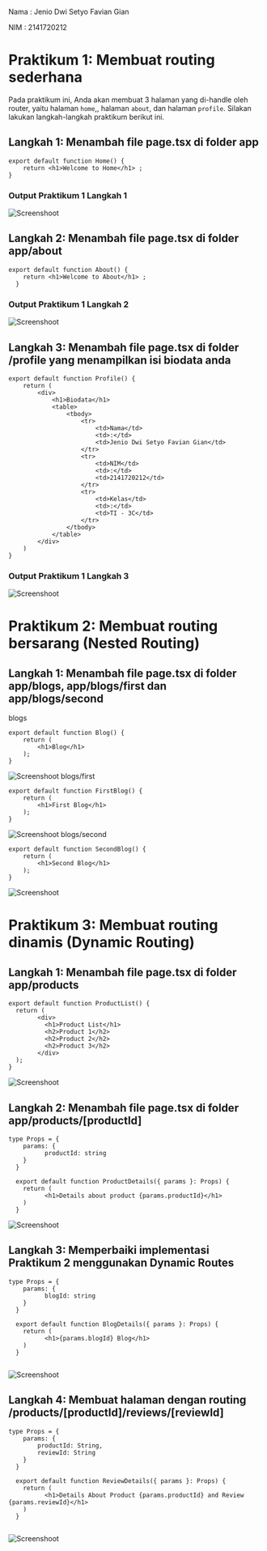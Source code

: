 Nama    : Jenio Dwi Setyo Favian Gian

NIM     : 2141720212


# Praktikum 1: Membuat routing sederhana
Pada praktikum ini, Anda akan membuat 3 halaman yang di-handle oleh router, yaitu halaman `home`,, halaman `about`, dan halaman `profile`. Silakan lakukan langkah-langkah praktikum berikut ini.
## Langkah 1: Menambah file page.tsx di folder app
```
export default function Home() {
    return <h1>Welcome to Home</h1> ;
}
```
### Output Praktikum 1 Langkah 1
![Screenshoot](docs/home.png) 
## Langkah 2: Menambah file page.tsx di folder app/about
```
export default function About() {
    return <h1>Welcome to About</h1> ;
  }
```
### Output Praktikum 1 Langkah 2
![Screenshoot](docs/about.png) 

## Langkah 3: Menambah file page.tsx di folder /profile yang menampilkan isi biodata anda
```
export default function Profile() {
    return (
        <div>
            <h1>Biodata</h1>
            <table>
                <tbody>
                    <tr>
                        <td>Nama</td>
                        <td>:</td>
                        <td>Jenio Dwi Setyo Favian Gian</td>
                    </tr>
                    <tr>
                        <td>NIM</td>
                        <td>:</td>
                        <td>2141720212</td>
                    </tr>
                    <tr>
                        <td>Kelas</td>
                        <td>:</td>
                        <td>TI - 3C</td>
                    </tr>
                </tbody>
            </table>
        </div>
    )
}
```
### Output Praktikum 1 Langkah 3
![Screenshoot](docs/biodata.png) 

# Praktikum 2: Membuat routing bersarang (Nested Routing)
## Langkah 1: Menambah file page.tsx di folder app/blogs, app/blogs/first dan app/blogs/second
blogs
```
export default function Blog() {
    return (
        <h1>Blog</h1>
    );
}
```
![Screenshoot](docs/blog.png) 
blogs/first
```
export default function FirstBlog() {
    return (
        <h1>First Blog</h1>
    );
}
```
![Screenshoot](docs/first.png) 
blogs/second
```
export default function SecondBlog() {
    return (
        <h1>Second Blog</h1>
    );
}
```
![Screenshoot](docs/second.png) 
# Praktikum 3: Membuat routing dinamis (Dynamic Routing)
## Langkah 1: Menambah file page.tsx di folder app/products
```
export default function ProductList() {
  return (
        <div>
          <h1>Product List</h1>
          <h2>Product 1</h2>
          <h2>Product 2</h2>
          <h2>Product 3</h2>
        </div>
  );
}
```
![Screenshoot](docs/products.png) 
## Langkah 2: Menambah file page.tsx di folder app/products/[productId]
```
type Props = {
    params: {
          productId: string
    }
  }
  
  export default function ProductDetails({ params }: Props) {
    return (
          <h1>Details about product {params.productId}</h1>
    )
  }
  ```
  ![Screenshoot](docs/details1.png) 
## Langkah 3: Memperbaiki implementasi Praktikum 2 menggunakan Dynamic Routes
```
type Props = {
    params: {
          blogId: string
    }
  }
  
  export default function BlogDetails({ params }: Props) {
    return (
          <h1>{params.blogId} Blog</h1>
    )
  }
  
```
  ![Screenshoot](docs/thirdd.png) 
## Langkah 4: Membuat halaman dengan routing /products/[productId]/reviews/[reviewId]
```
type Props = {
    params: {
        productId: String,
        reviewId: String
    }
  }
  
  export default function ReviewDetails({ params }: Props) {
    return (
          <h1>Details About Product {params.productId} and Review {params.reviewId}</h1>
    )
  }
  
```
 ![Screenshoot](docs/reviews.png) 